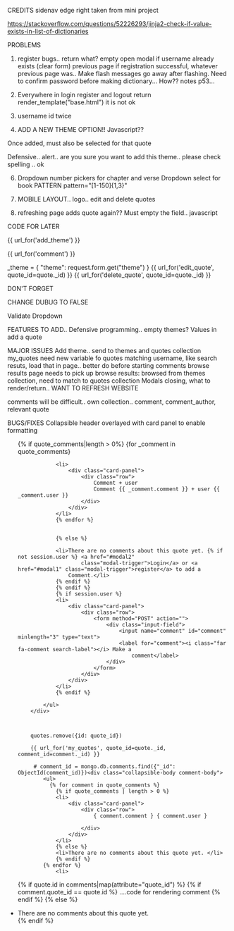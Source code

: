 CREDITS
sidenav edge right taken from mini project

https://stackoverflow.com/questions/52226293/jinja2-check-if-value-exists-in-list-of-dictionaries

PROBLEMS
1. register bugs.. return what? empty open modal if username already exists (clear form) previous page if registration successful, whatever previous page was.. Make flash messages go away after flashing.   Need to confirm password before making dictionary... How?? notes p53...


2. Everywhere in login register and logout return render_template("base.html") it is not ok



4. username id twice

5. ADD A NEW THEME OPTION!! Javascript??

Once added, must also be selected for that quote

Defensive.. alert.. are you sure you want to add this theme.. please check spelling .. ok

6. Dropdown number pickers for chapter and verse
Dropdown select for book
PATTERN pattern="[1-150]{1,3}"


11. MOBILE LAYOUT.. logo.. edit and delete quotes

12.  refreshing page adds quote again??  Must empty the field.. javascript


CODE FOR LATER

{{ url_for('add_theme') }}

{{ url_for('comment') }}

_theme = {
            "theme": request.form.get("theme")
        }
{{ url_for('edit_quote', quote_id=quote._id) }}
{{ url_for('delete_quote', quote_id=quote._id) }}


 <!-- <a href="#" class="btn-small"><i class="fas fa-pencil-alt"></i>Edit</a>
            <a href="#" class="btn-small"><i class="far fa-trash-alt"></i>Delete</a>
  -->

  

   <!-- <form method="POST" action="">
                            <div class="input-field">
                                <i class="far fa-plus-square prefix"></i>
                            <input type="text" id="new_theme" name="new_theme">
                            <label for="new_theme">Or add a New Theme</label>
                        </div>
                        </form> -->

<!-- {{ url_for('add_theme') }} -->


DON'T FORGET

CHANGE DUBUG TO FALSE

Validate Dropdown

FEATURES TO ADD.. 
Defensive programming.. empty themes?  Values in add a quote

MAJOR ISSUES 
Add theme.. send to themes and quotes collection
my_quotes need new variable fo quotes matching username, like search resuts, load that in page.. better do before starting comments
browse results page needs to pick up browse results: browsed from themes collection, need to match to quotes collection
Modals closing, what to render/return.. WANT TO REFRESH WEBSITE

comments will be difficult.. own collection.. comment, comment_author, relevant quote

BUGS/FIXES
Collapsible header overlayed with card panel to enable formatting


 <div class="collapsible-body">
            <ul>
                {% if quote_comments|length > 0%}
                {for _comment in quote_comments}

                <li>
                    <div class="card-panel">
                        <div class="row">
                            Comment + user
                            Comment {{ _comment.comment }} + user {{ _comment.user }}
                        </div>
                    </div>
                </li>
                {% endfor %}
                    
                
                {% else %} 

                <li>There are no comments about this quote yet. {% if not session.user %} <a href="#modal2"
                        class="modal-trigger">Login</a> or <a href="#modal1" class="modal-trigger">register</a> to add a
                    Comment.</li>
                {% endif %}
                {% endif %}
                {% if session.user %}
                <li>
                    <div class="card-panel">
                        <div class="row">
                            <form method="POST" action="">
                                <div class="input-field">
                                    <input name="comment" id="comment" minlength="3" type="text">
                                    <label for="comment"><i class="far fa-comment search-label"></i> Make a
                                        comment</label>
                                </div>
                            </form>
                        </div>
                    </div>
                </li>
                {% endif %}
                
            </ul>
        </div>



        quotes.remove({id: quote_id})

        {{ url_for('my_quotes', quote_id=quote._id, comment_id=comment._id) }}

         # comment_id = mongo.db.comments.find({"_id": ObjectId(comment_id)})<div class="collapsible-body comment-body">
            <ul>
              {% for comment in quote_comments %}
                {% if quote_comments | length > 0 %}
                <li>
                    <div class="card-panel">
                        <div class="row">
                            { comment.comment } { comment.user }
                         
                        </div>
                    </div>
                </li>
                {% else %}
                <li>There are no comments about this quote yet. </li>
                {% endif %}
            {% endfor %}
                <li>


{% if quote.id in comments|map(attribute="quote_id") %}
{% if comment.quote_id == quote.id %}
....code for rendering comment
{% endif %}
{% else %}
<li>There are no comments about this quote yet. </li>
{% endif %}